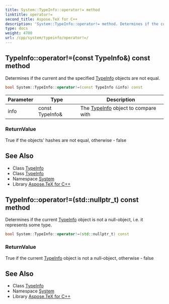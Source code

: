 ```yaml
---
title: System::TypeInfo::operator!= method
linktitle: operator!=
second_title: Aspose.TeX for C++
description: 'System::TypeInfo::operator!= method. Determines if the current and the specified TypeInfo objects are not equal in C++.'
type: docs
weight: 4700
url: /cpp/system/typeinfo/operator!=/
---
```

## TypeInfo::operator!=(const TypeInfo\&) const method


Determines if the current and the specified [TypeInfo](../) objects are not equal.

```cpp
bool System::TypeInfo::operator!=(const TypeInfo &info) const
```


| Parameter | Type | Description |
| --- | --- | --- |
| info | const TypeInfo\& | The [TypeInfo](../) object to compare with |

### ReturnValue

True if the objects' hashes are not equal, otherwise - false

## See Also

* Class [TypeInfo](../)
* Class [TypeInfo](../)
* Namespace [System](../../)
* Library [Aspose.TeX for C++](../../../)
## TypeInfo::operator!=(std::nullptr_t) const method


Determines if the current [TypeInfo](../) object is not a null-object, i.e. it represents some type.

```cpp
bool System::TypeInfo::operator!=(std::nullptr_t) const
```


### ReturnValue

True if the current [TypeInfo](../) object is not a null-object, otherwise - false

## See Also

* Class [TypeInfo](../)
* Namespace [System](../../)
* Library [Aspose.TeX for C++](../../../)

